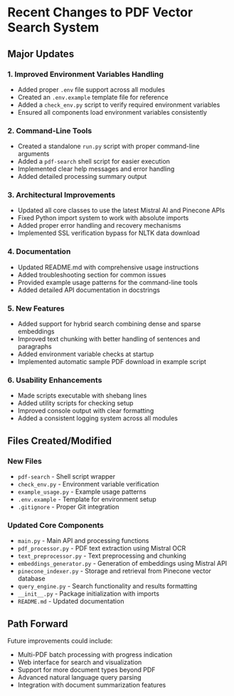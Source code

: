 # Recent Changes to PDF Vector Search System

## Major Updates

### 1. Improved Environment Variables Handling
- Added proper `.env` file support across all modules
- Created an `.env.example` template file for reference
- Added a `check_env.py` script to verify required environment variables
- Ensured all components load environment variables consistently

### 2. Command-Line Tools
- Created a standalone `run.py` script with proper command-line arguments
- Added a `pdf-search` shell script for easier execution
- Implemented clear help messages and error handling
- Added detailed processing summary output

### 3. Architectural Improvements
- Updated all core classes to use the latest Mistral AI and Pinecone APIs
- Fixed Python import system to work with absolute imports
- Added proper error handling and recovery mechanisms
- Implemented SSL verification bypass for NLTK data download

### 4. Documentation
- Updated README.md with comprehensive usage instructions
- Added troubleshooting section for common issues
- Provided example usage patterns for the command-line tools
- Added detailed API documentation in docstrings

### 5. New Features
- Added support for hybrid search combining dense and sparse embeddings
- Improved text chunking with better handling of sentences and paragraphs
- Added environment variable checks at startup
- Implemented automatic sample PDF download in example script

### 6. Usability Enhancements
- Made scripts executable with shebang lines
- Added utility scripts for checking setup
- Improved console output with clear formatting
- Added a consistent logging system across all modules

## Files Created/Modified

### New Files
- `pdf-search` - Shell script wrapper
- `check_env.py` - Environment variable verification
- `example_usage.py` - Example usage patterns
- `.env.example` - Template for environment setup
- `.gitignore` - Proper Git integration

### Updated Core Components
- `main.py` - Main API and processing functions
- `pdf_processor.py` - PDF text extraction using Mistral OCR
- `text_preprocessor.py` - Text preprocessing and chunking
- `embeddings_generator.py` - Generation of embeddings using Mistral API
- `pinecone_indexer.py` - Storage and retrieval from Pinecone vector database
- `query_engine.py` - Search functionality and results formatting
- `__init__.py` - Package initialization with imports
- `README.md` - Updated documentation

## Path Forward

Future improvements could include:
- Multi-PDF batch processing with progress indication
- Web interface for search and visualization
- Support for more document types beyond PDF
- Advanced natural language query parsing
- Integration with document summarization features 
